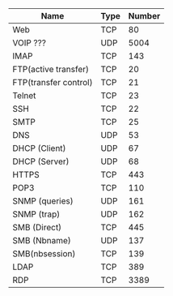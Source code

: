 | Name                  | Type | Number |
| --------------------- | ---- | ------ |
| Web                   | TCP  | 80     |
| VOIP ???              | UDP  | 5004   |
| IMAP                  | TCP  | 143    |
| FTP(active transfer)  | TCP  | 20     |
| FTP(transfer control) | TCP  | 21     |
| Telnet                | TCP  | 23     |
| SSH                   | TCP  | 22     |
| SMTP                  | TCP  | 25     |
| DNS                   | UDP  | 53     |
| DHCP (Client)         | UDP  | 67     |
| DHCP (Server)         | UDP  | 68     |
| HTTPS                 | TCP  | 443    |
| POP3                  | TCP  | 110    |
| SNMP (queries)        | UDP  | 161    |
| SNMP (trap)           | UDP  | 162    |
| SMB (Direct)          | TCP  | 445    |
| SMB (Nbname)          | UDP  | 137    |
| SMB(nbsession)        | TCP  | 139    |
| LDAP                  | TCP  | 389    |
| RDP                   | TCP  | 3389   |
